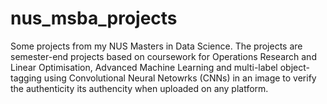 # nus_msba_projects
Some projects from my NUS Masters in Data Science. The projects are semester-end projects based on coursework for Operations Research and Linear Optimisation, Advanced Machine Learning and multi-label object-tagging using Convolutional Neural Netowrks (CNNs) in an image to verify the authenticity its authencity when uploaded on any platform.
